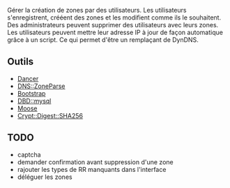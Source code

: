 Gérer la création de zones par des utilisateurs.
Les utilisateurs s'enregistrent, crééent des zones et les modifient comme ils le souhaitent.
Des administrateurs peuvent supprimer des utilisateurs avec leurs zones.
Les utilisateurs peuvent mettre leur adresse IP à jour de façon automatique grâce à un script.
Ce qui permet d'être un remplaçant de DynDNS.

## Outils

  * [Dancer](http://perldancer.org/)
  * [DNS::ZoneParse](http://search.cpan.org/~mschilli/DNS-ZoneParse-1.10/lib/DNS/ZoneParse.pm)
  * [Bootstrap](http://twitter.github.io/bootstrap/)
  * [DBD::mysql](https://metacpan.org/module/DBD::mysql)
  * [Moose](https://metacpan.org/module/ETHER/Moose-2.0802/lib/Moose.pm)
  * [Crypt::Digest::SHA256](http://search.cpan.org/~mik/CryptX-0.021/lib/Crypt/Digest/SHA256.pm)

## TODO

  * captcha
  * demander confirmation avant suppression d'une zone
  * rajouter les types de RR manquants dans l'interface
  * déléguer les zones
